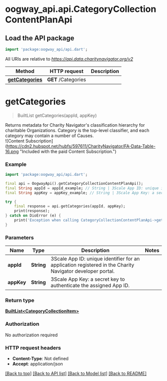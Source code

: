 # oogway_api.api.CategoryCollectionContentPlanApi

## Load the API package
```dart
import 'package:oogway_api/api.dart';
```

All URIs are relative to *https://api.data.charitynavigator.org/v2*

Method | HTTP request | Description
------------- | ------------- | -------------
[**getCategories**](CategoryCollectionContentPlanApi.md#getcategories) | **GET** /Categories | 


# **getCategories**
> BuiltList<CategoryCollectionItem> getCategories(appId, appKey)



Returns metadata for Charity Navigator's classification hierarchy for charitable Organizations. Category is the top-level classifier, and each category may contain a number of Causes. <br/> ![Content Subscription](https://cdn2.hubspot.net/hubfs/597611/CharityNavigator/FA-Data-Table-16.png \"Included with the paid Content Subscription.\")

### Example
```dart
import 'package:oogway_api/api.dart';

final api = OogwayApi().getCategoryCollectionContentPlanApi();
final String appId = appId_example; // String | 3Scale App ID: unique identifier for an application registered in the Charity Navigator  developer portal.
final String appKey = appKey_example; // String | 3Scale App Key: a secret key to authenticate the assigned App ID.

try {
    final response = api.getCategories(appId, appKey);
    print(response);
} catch on DioError (e) {
    print('Exception when calling CategoryCollectionContentPlanApi->getCategories: $e\n');
}
```

### Parameters

Name | Type | Description  | Notes
------------- | ------------- | ------------- | -------------
 **appId** | **String**| 3Scale App ID: unique identifier for an application registered in the Charity Navigator  developer portal. | 
 **appKey** | **String**| 3Scale App Key: a secret key to authenticate the assigned App ID. | 

### Return type

[**BuiltList&lt;CategoryCollectionItem&gt;**](CategoryCollectionItem.md)

### Authorization

No authorization required

### HTTP request headers

 - **Content-Type**: Not defined
 - **Accept**: application/json

[[Back to top]](#) [[Back to API list]](../README.md#documentation-for-api-endpoints) [[Back to Model list]](../README.md#documentation-for-models) [[Back to README]](../README.md)

